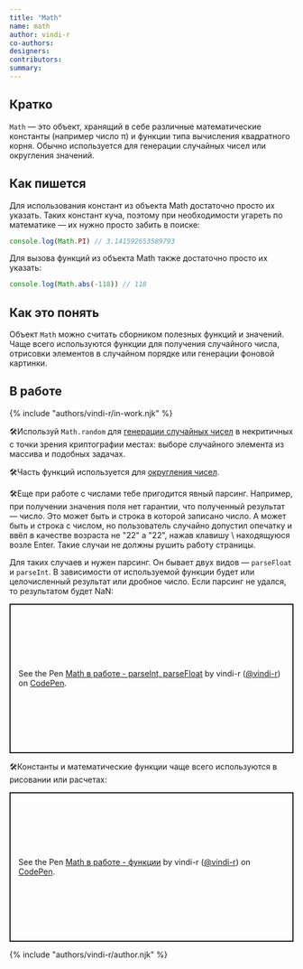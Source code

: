 ```yaml
---
title: "Math"
name: math
author: vindi-r
co-authors:
designers:
contributors:
summary:
---
```


## Кратко

`Math` — это объект, хранящий в себе различные математические константы (например число π) и функции типа вычисления квадратного корня. Обычно используется для генерации случайных чисел или округления значений.

## Как пишется

Для использования констант из объекта Math достаточно просто их указать. Таких констант куча, поэтому при необходимости угареть по математике — их нужно просто забить в поиске:

```js
console.log(Math.PI) // 3.141592653589793
```

Для вызова функций из объекта Math также достаточно просто их указать:

```js
console.log(Math.abs(-118)) // 118
```

## Как это понять

Объект `Math` можно считать сборником полезных функций и значений. Чаще всего используются функции для получения случайного числа, отрисовки элементов в случайном порядке или генерации фоновой картинки.

## В работе

{% include "authors/vindi-r/in-work.njk" %}

🛠Используй `Math.random` для [генерации случайных чисел](/js/doka/math-random) в некритичных с точки зрения криптографии местах: выборе случайного элемента из массива и подобных задачах.

🛠Часть функций используется для [округления чисел](/js/doka/math-floor).

🛠Еще при работе с числами тебе пригодится явный парсинг. Например, при получении значения поля нет гарантии, что полученный результат — число. Это может быть и строка в которой записано число. А может быть и строка с числом, но пользователь случайно допустил опечатку и ввёл в качестве возраста не "22" а "22\", нажав клавишу \ находящуюся возле Enter. Такие случаи не должны рушить работу страницы.

Для таких случаев и нужен парсинг. Он бывает двух видов — `parseFloat` и `parseInt`. В зависимости от используемой функции будет или целочисленный результат или дробное число. Если парсинг не удался, то результатом будет NaN:

<p class="codepen" data-height="265" data-theme-id="light" data-default-tab="js,result" data-user="vindi-r" data-slug-hash="YMewgy" style="height: 265px; box-sizing: border-box; display: flex; align-items: center; justify-content: center; border: 2px solid; margin: 1em 0; padding: 1em;" data-pen-title="Math в работе - parseInt, parseFloat">
  <span>See the Pen <a href="https://codepen.io/vindi-r/pen/YMewgy">
  Math в работе - parseInt, parseFloat</a> by vindi-r (<a href="https://codepen.io/vindi-r">@vindi-r</a>)
  on <a href="https://codepen.io">CodePen</a>.</span>
</p>

🛠Константы и математические функции чаще всего используются в рисовании или расчетах:

<p class="codepen" data-height="265" data-theme-id="light" data-default-tab="js,result" data-user="vindi-r" data-slug-hash="OGQNgz" style="height: 265px; box-sizing: border-box; display: flex; align-items: center; justify-content: center; border: 2px solid; margin: 1em 0; padding: 1em;" data-pen-title="Math в работе - функции">
  <span>See the Pen <a href="https://codepen.io/vindi-r/pen/OGQNgz">
  Math в работе - функции</a> by vindi-r (<a href="https://codepen.io/vindi-r">@vindi-r</a>)
  on <a href="https://codepen.io">CodePen</a>.</span>
</p>
<script async src="https://static.codepen.io/assets/embed/ei.js"></script>

{% include "authors/vindi-r/author.njk" %}

